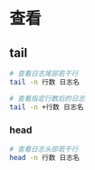 <!--
 * @Description: 
 * @Version: 1.0
 * @Author: DaLao
 * @Email:  
 * @Date: 2021-10-23 23:00:29
 * @LastEditors: daLao
 * @LastEditTime: 2023-04-17 15:45:54
-->

# 查看

## tail

```sh
# 查看日志尾部若干行
tail -n 行数 日志名

# 查看指定行数后的日志
tail -n +行数 日志名
```

### head

```sh
# 查看日志头部若干行
head -n 行数 日志名
```
